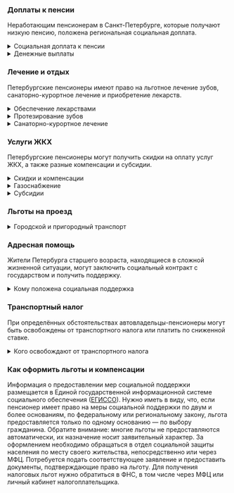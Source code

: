 ### Доплаты к пенсии
Неработающим пенсионерам в Санкт-Петербурге, которые получают низкую пенсию, положена региональная социальная доплата. 
<details>
<summary>Социальная доплата к пенсии</summary>
В Санкт-Петербурге региональный прожиточный минимум пенсионера превышает общефедеральный. Неработающим пенсионерам с низким размером пенсии производится региональная социальная доплата к пенсии до прожиточного минимума пенсионера. В 2021 году в Петербурге она составляет 10 280 рублей. Для назначения региональной доплаты необходимо обращаться в органы социальной защиты населения, а с 2022 года она будет назначаться уже автоматически.
</details>
<details>
<summary>Денежные выплаты</summary>
Если пенсионер относится к льготной категории, ему полагается ежемесячная денежная выплата (ЕДВ), которая регулярно индексируется.
В [Санкт-Петербурге](https://docs.cntd.ru/document/891859785) всем пенсионерам, а также мужчинам, достигшим возраста 60 лет, а женщинам — 55, не относящимся к льготным категориям, ежемесячно выплачивают 645 рублей. Пенсионерам, имеющим длительный трудовой стаж (45 лет — для мужчин и 40 лет — для женщин, из которых в Санкт-Петербурге (Ленинграде) отработано не менее 20 лет или в Ленинградской области и Санкт-Петербурге (Ленинграде) — не менее 20 лет, а в самом городе — минимум 10 лет), производится доплата в сумме 979 рублей. Ветераны труда и военной службы, реабилитированные и пострадавшие от репрессий пенсионеры также получают ЕДВ в размере 979 рублей. Труженикам тыла полагается доплата 1402 рубля. Пенсионеры, родившиеся в период с 22 июня 1928 года по 3 сентября 1945 года (дети войны), получают по 2080 рублей ежемесячно, а появившиеся на свет в период блокады Ленинграда — по 3102 рубля.
</details>


### Лечение и отдых
Петербургские пенсионеры имеют право на льготное лечение зубов, санаторно-курортное лечение и приобретение лекарств.  
<details>
<summary>Обеспечение лекарствами</summary>
В Санкт-Петербурге пенсионеров бесплатно [обеспечивают](https://docs.cntd.ru/document/891859785) лекарствами по назначению врача при амбулаторном лечении ряда заболеваний (онкологические и гематологические, бронхиальная астма, диабет, рассеянный склероз, глаукома, катаракта и другие). Бесплатное лекарственное обеспечение полагается также перенёсшим инфаркт миокарда, операцию на открытом сердце или ишемический инсульт (первые 12 месяцев), пересадку органов и тканей. Труженики тыла, жертвы политических репрессий, пенсионеры, страдающие социально значимыми заболеваниями, имеют право на обеспечение лекарственными препаратами по назначению врача с 50-процентной скидкой.
</details>
<details>
<summary>Протезирование зубов</summary>
В Санкт-Петербурге пенсионерам, получающим ежемесячные или ежегодные выплаты, если их доход ниже двух прожиточных минимумов, [оплачивается](https://docs.cntd.ru/document/891859785) за счёт бюджетных средств ремонт и изготовление зубных протезов, но в пределах установленных нормативов. Льгота не распространяется на протезы из драгметаллов и иных дорогостоящих материалов.
</details>
<details>
<summary>Санаторно-курортное лечение</summary>
В Санкт-Петербурге труженикам тыла и жертвам политических репрессий предоставляют бесплатно оздоровительный отдых в государственных учреждениях.
</details>

### Услуги ЖКХ
Петербургские пенсионеры могут получить скидки на оплату услуг ЖКХ, а также разные компенсации и субсидии. 
<details>
<summary>Скидки и компенсации</summary>
В [Петербурге](https://docs.cntd.ru/document/891859785) оплата за счёт бюджета 50% расходов на оплату жилого помещения и коммунальных услуг полагается пенсионерам, проработавшим в регионе не менее 20 лет, ветеранам труда и военной службы, труженикам тыла, жертвам политических репрессий. Льготу на оплату жилья получают также члены семей льготников, если они проживают с ними совместно, а для ветеранов и пенсионеров с длительным стажем — если ещё и находятся на их иждивении. С 1 июля 2021 года льгота предоставляется с учётом фактического потребления услуг (ранее исходили из региональных нормативных стандартов).
Одинокие неработающие пенсионеры по достижении 70 лет освобождаются от взносов на капремонт на 50%, а с 80-летнего возраста — полностью. Льгота распространяется также на граждан указанного возраста, семья которых состоит из неработающих граждан пенсионного возраста (мужчины — старше 60 лет, женщины — 55) и(или) инвалидов I и II групп. Компенсацию рассчитывают исходя из установленных в регионе минимального взноса на капремонт за 1 кв. метр и размера стандарта нормативной площади жилого помещения.
</details>
<details>
<summary>Газоснабжение</summary>
В [Санкт-Петербурге](https://docs.cntd.ru/document/891859785) расходы на газоснабжение жилья компенсируют пенсионерам, мужчинам старше 60 лет, женщинам — 55 лет, а также льготникам, получающим меры соцподдержки по оплате жилья и коммунальных услуг. Также возмещаются расходы, в пределах нормативов финансирования, при приобретении и замене газовых плит (один раз в 20 лет), газовых водонагревательных колонок (один раз в 10 лет) и электрических плит (один раз в 10 лет), не подлежащих ремонту. На такую выплату имеют право пенсионеры, мужчины старше 60 лет, женщины — 55 лет, которые проживают одни, в семье, состоящей только из пенсионеров или лиц предпенсионного возраста, либо доход семьи которых ниже 1,15 прожиточного минимума, а также льготники, получающие меры соцподдержки по оплате жилья и коммунальных услуг.
</details>
<details>
<summary>Субсидии</summary>
В Санкт-Петербурге пенсионеры могут получить субсидию на оплату услуг ЖКХ при тратах на «коммуналку» более 14% совокупного дохода семьи. Этот порог снижается для малообеспеченных граждан: при доходах ниже прожиточного минимума доля расходов уменьшается на поправочный коэффициент, равный среднедушевому доходу семьи к прожиточному минимуму.
</details>

### Льготы на проезд
<details>
<summary>Городской и пригородный транспорт</summary>
В [Петербурге](https://docs.cntd.ru/document/891859785) льготы на проезд предоставляют труженикам тыла, ветеранам труда и военной службы, жертвам политических репрессий, пенсионерам, проработавшим в Санкт-Петербурге более 20 лет, а также пенсионерам старше 60 лет, неработающим женщинам в возрасте от 55 до 60 лет, инвалидам I и II групп. Для проезда в трамвае, троллейбусе, автобусе и метро они могут приобрести месячный единый именной льготный билет, а на пригородных электричках ездят бесплатно. В период с 27 апреля по 31 октября перечисленные категории пенсионеров могут приобрести билет за 10% стоимости на автобусы пригородного сообщения по социальным маршрутам.
</details>

### Адресная помощь
Жители Петербурга старшего возраста, находящиеся в сложной жизненной ситуации, могут заключить социальный контракт с государством и получить поддержку.
<details>
<summary>Кому положена социальная поддержка</summary>
Пенсионерам, оказавшимся в трудной жизненной ситуации по не зависимым от них причинам (инвалидность, болезнь, неспособность к самообслуживанию в силу возраста), а также в кризисной ситуации (например, при пожаре, стихийных бедствиях, утрате жилья) оказывается адресная социальная помощь. Она предоставляется в виде денежных выплат, продуктов питания, средств гигиены, одежды, обуви, организации ухода за больным или престарелым. 
С нуждающимся пенсионером со среднедушевым доходом ниже ПМ (из расчёта на всех членов семьи) для преодоления трудной жизненной ситуации может быть заключён социальный контракт. Это соглашение, по которому оказывается социальная помощь.
</details>

### Транспортный налог
При определённых обстоятельствах автовладельцы-пенсионеры могут быть освобождены от транспортного налога или платить по сниженной ставке. 
<details>
<summary>Кого освобождают от транспортного налога</summary>
В [Санкт-Петербурге](https://www.nalog.gov.ru/rn77/service/tax/d1098700/) пенсионеры и мужчины старше 60 лет, а женщины — 55 освобождаются от транспортного налога на один мотоцикл (мотороллер), а также на одно транспортное средство следующего вида: легковой автомобиль с мощностью двигателя до 150 л. с., катер или моторная лодка мощностью до 30 л. с. Для получения льготы транспортное средство должно соответствовать определённым условиям: при его регистрации до 1 января 2020 года произведено в РФ (СССР), после 1 января 2020 года — на территории Евразийского экономического союза (ЕАЭС). Ветераны и инвалиды ВОВ и боевых действий, инвалиды I и II групп, граждане, пострадавшие от радиации, освобождены от уплаты транспортного налога на одно транспортное средство с мощностью двигателя до 150 л. с. или выпущенное более 15 лет назад. Если транспортное средство зарегистрировано после 1 января 2020 года, льготу можно получить при условии, что оно произведено на территории ЕАЭС. Льготу предоставляют только при отсутствии задолженностей по налогам и сборам, пеней и штрафов.
</details>

### Как оформить льготы и компенсации 
Информация о предоставлении мер социальной поддержки размещается в Единой государственной информационной системе социального обеспечения ([ЕГИССО](http://egisso.ru/site/client/#/)). Нужно иметь в виду, что, если пенсионер имеет право на меры социальной поддержки по двум и более основаниям, по федеральному или региональному закону, льгота предоставляется только по одному основанию — по выбору гражданина.
Обратите внимание: многие льготы не предоставляются автоматически, их назначение носит заявительный характер. За оформлением необходимо обращаться в отдел социальной защиты населения по месту своего жительства, непосредственно или через МФЦ. Потребуется подать соответствующее заявление и предоставить документы, подтверждающие право на льготу. Для получения налоговых льгот нужно обратиться в ФНС, в том числе через МФЦ или личный кабинет налогоплательщика.

